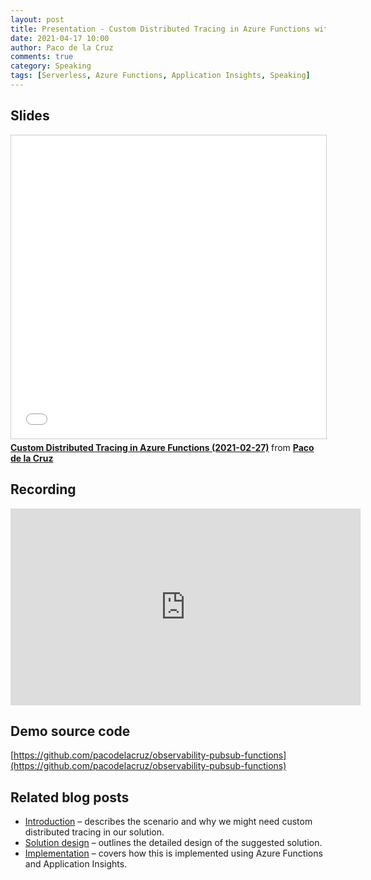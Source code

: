```yaml
---
layout: post
title: Presentation - Custom Distributed Tracing in Azure Functions with Application Insights at Global Azure
date: 2021-04-17 10:00
author: Paco de la Cruz
comments: true
category: Speaking
tags: [Serverless, Azure Functions, Application Insights, Speaking]
---
```


## Slides

<iframe src="//www.slideshare.net/slideshow/embed_code/key/kBmFeNSGnBONar" width="595" height="485" frameborder="0" marginwidth="0" marginheight="0" scrolling="no" style="border:1px solid #CCC; border-width:1px; margin-bottom:5px; max-width: 100%;" allowfullscreen> </iframe> <div style="margin-bottom:5px"> <strong> <a href="//www.slideshare.net/pacodelac/custom-distributed-tracing-in-azure-functions-20210227" title="Custom Distributed Tracing in Azure Functions (2021-02-27)" target="_blank">Custom Distributed Tracing in Azure Functions (2021-02-27)</a> </strong> from <strong><a href="https://www.slideshare.net/pacodelac" target="_blank">Paco de la Cruz</a></strong> </div>

## Recording

<iframe width="560" height="315" src="https://www.youtube.com/watch?v=zfuaPEK-wBk&t=8893s" frameborder="0" allow="accelerometer; autoplay; encrypted-media; gyroscope; picture-in-picture" allowfullscreen></iframe>

## Demo source code

[https://github.com/pacodelacruz/observability-pubsub-functions](https://github.com/pacodelacruz/observability-pubsub-functions)

## Related blog posts

<ul>
<li><a href="/distributed-tracing-and-observability-with-azure-functions-1-intro" rel="noopener" target="_blank">Introduction</a> – describes the scenario and why we might need custom distributed tracing in our solution.</li>
<li><a href="/distributed-tracing-and-observability-with-azure-functions-2-design" rel="noopener" target="_blank">Solution design</a> – outlines the detailed design of the suggested solution.</li>
<li><span><a href="/distributed-tracing-and-observability-with-azure-functions-3-implementation" rel="noopener" target="_blank"> Implementation</a> – covers how this is implemented using Azure Functions and Application Insights.</span></li>
</ul>
